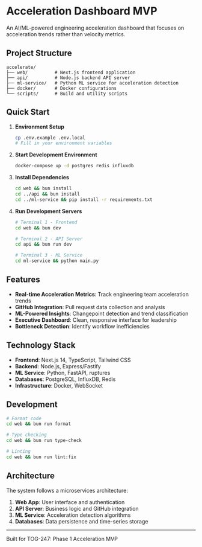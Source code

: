 # Acceleration Dashboard MVP

An AI/ML-powered engineering acceleration dashboard that focuses on acceleration trends rather than velocity metrics.

## Project Structure

```
accelerate/
├── web/          # Next.js frontend application
├── api/          # Node.js backend API server
├── ml-service/   # Python ML service for acceleration detection
├── docker/       # Docker configurations
└── scripts/      # Build and utility scripts
```

## Quick Start

1. **Environment Setup**
   ```bash
   cp .env.example .env.local
   # Fill in your environment variables
   ```

2. **Start Development Environment**
   ```bash
   docker-compose up -d postgres redis influxdb
   ```

3. **Install Dependencies**
   ```bash
   cd web && bun install
   cd ../api && bun install
   cd ../ml-service && pip install -r requirements.txt
   ```

4. **Run Development Servers**
   ```bash
   # Terminal 1 - Frontend
   cd web && bun dev

   # Terminal 2 - API Server
   cd api && bun run dev

   # Terminal 3 - ML Service
   cd ml-service && python main.py
   ```

## Features

- **Real-time Acceleration Metrics**: Track engineering team acceleration trends
- **GitHub Integration**: Pull request data collection and analysis
- **ML-Powered Insights**: Changepoint detection and trend classification
- **Executive Dashboard**: Clean, responsive interface for leadership
- **Bottleneck Detection**: Identify workflow inefficiencies

## Technology Stack

- **Frontend**: Next.js 14, TypeScript, Tailwind CSS
- **Backend**: Node.js, Express/Fastify
- **ML Service**: Python, FastAPI, ruptures
- **Databases**: PostgreSQL, InfluxDB, Redis
- **Infrastructure**: Docker, WebSocket

## Development

```bash
# Format code
cd web && bun run format

# Type checking
cd web && bun run type-check

# Linting
cd web && bun run lint:fix
```

## Architecture

The system follows a microservices architecture:
1. **Web App**: User interface and authentication
2. **API Server**: Business logic and GitHub integration
3. **ML Service**: Acceleration detection algorithms
4. **Databases**: Data persistence and time-series storage

---

Built for TOG-247: Phase 1 Acceleration MVP

